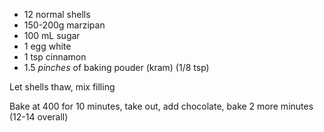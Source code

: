 * 12 normal shells
* 150-200g marzipan
* 100 mL sugar
* 1 egg white
* 1 tsp cinnamon
* 1.5 *pinches* of baking pouder (kram) (1/8 tsp)

Let shells thaw, mix filling

Bake at 400 for 10 minutes, take out, add chocolate, bake 2 more minutes (12-14 overall)